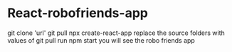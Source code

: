 # React-robofriends-app
git clone 'url'
git pull
npx create-react-app
replace the source folders with values of git pull
run npm start
you will see the robo friends app 
